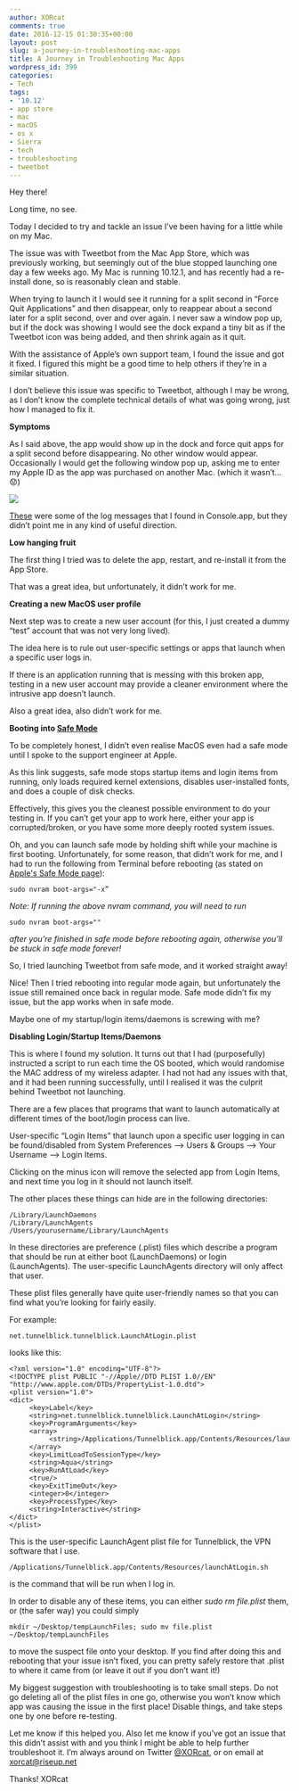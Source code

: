 ```yaml
---
author: XORcat
comments: true
date: 2016-12-15 01:30:35+00:00
layout: post
slug: a-journey-in-troubleshooting-mac-apps
title: A Journey in Troubleshooting Mac Apps
wordpress_id: 399
categories:
- Tech
tags:
- '10.12'
- app store
- mac
- macOS
- os x
- Sierra
- tech
- troubleshooting
- tweetbot
---
```


Hey there!

Long time, no see.

Today I decided to try and tackle an issue I’ve been having for a little while on my Mac.

The issue was with Tweetbot from the Mac App Store, which was previously working, but seemingly out of the blue stopped launching one day a few weeks ago. My Mac is running 10.12.1, and has recently had a re-install done, so is reasonably clean and stable.

When trying to launch it I would see it running for a split second in “Force Quit Applications” and then disappear, only to reappear about a second later for a split second, over and over again. I never saw a window pop up, but if the dock was showing I would see the dock expand a tiny bit as if the Tweetbot icon was being added, and then shrink again as it quit.

With the assistance of Apple’s own support team, I found the issue and got it fixed. I figured this might be a good time to help others if they’re in a similar situation.

I don’t believe this issue was specific to Tweetbot, although I may be wrong, as I don’t know the complete technical details of what was going wrong, just how I managed to fix it.

**Symptoms**

As I said above, the app would show up in the dock and force quit apps for a split second before disappearing. No other window would appear.
Occasionally I would get the following window pop up, asking me to enter my Apple ID as the app was purchased on another Mac.
(which it wasn’t… 😟)

[![](https://pbs.twimg.com/media/Cx7Ly3EXcAEagCx.jpg)](https://pbs.twimg.com/media/Cx7Ly3EXcAEagCx.jpg)

[These](http://pastebin.com/s0xa4CPm) were some of the log messages that I found in Console.app, but they didn’t point me in any kind of useful direction.

**Low hanging fruit**

The first thing I tried was to delete the app, restart, and re-install it from the App Store.

That was a great idea, but unfortunately, it didn’t work for me.

**Creating a new MacOS user profile**

Next step was to create a new user account (for this, I just created a dummy “test” account that was not very long lived).

The idea here is to rule out user-specific settings or apps that launch when a specific user logs in.

If there is an application running that is messing with this broken app, testing in a new user account may provide a cleaner environment where the intrusive app doesn’t launch.

Also a great idea, also didn’t work for me.

**Booting into [Safe Mode](https://support.apple.com/en-us/HT201262)**

To be completely honest, I didn’t even realise MacOS even had a safe mode until I spoke to the support engineer at Apple.

As this link suggests, safe mode stops startup items and login items from running, only loads required kernel extensions, disables user-installed fonts, and does a couple of disk checks.

Effectively, this gives you the cleanest possible environment to do your testing in. If you can’t get your app to work here, either your app is corrupted/broken, or you have some more deeply rooted system issues.

Oh, and you can launch safe mode by holding shift while your machine is first booting. Unfortunately, for some reason, that didn’t work for me, and I had to run the following from Terminal before rebooting (as stated on [Apple's Safe Mode page](https://support.apple.com/en-us/HT201262)):

    
    sudo nvram boot-args="-x”


_Note: If running the above nvram command, you will need to run_

    
    sudo nvram boot-args=""


_after you’re finished in safe mode before rebooting again, otherwise you’ll be stuck in safe mode forever!_

So, I tried launching Tweetbot from safe mode, and it worked straight away!

Nice! Then I tried rebooting into regular mode again, but unfortunately the issue still remained once back in regular mode. Safe mode didn’t fix my issue, but the app works when in safe mode.

Maybe one of my startup/login items/daemons is screwing with me?

**Disabling Login/Startup Items/Daemons**

This is where I found my solution. It turns out that I had (purposefully) instructed a script to run each time the OS booted, which would randomise the MAC address of my wireless adapter. I had not had any issues with that, and it had been running successfully, until I realised it was the culprit behind Tweetbot not launching.

There are a few places that programs that want to launch automatically at different times of the boot/login process can live.

User-specific “Login Items” that launch upon a specific user logging in can be found/disabled from System Preferences —> Users & Groups —> Your Username —> Login Items.

Clicking on the minus icon will remove the selected app from Login Items, and next time you log in it should not launch itself.

The other places these things can hide are in the following directories:

    
    /Library/LaunchDaemons
    /Library/LaunchAgents
    /Users/yourusername/Library/LaunchAgents


In these directories are preference (.plist) files which describe a program that should be run at either boot (LaunchDaemons) or login (LaunchAgents). The user-specific LaunchAgents directory will only affect that user.

These plist files generally have quite user-friendly names so that you can find what you’re looking for fairly easily.

For example:

    
    net.tunnelblick.tunnelblick.LaunchAtLogin.plist


looks like this:

    
    <?xml version="1.0" encoding="UTF-8"?>
    <!DOCTYPE plist PUBLIC "-//Apple//DTD PLIST 1.0//EN" "http://www.apple.com/DTDs/PropertyList-1.0.dtd">
    <plist version="1.0">
    <dict>
         <key>Label</key>
         <string>net.tunnelblick.tunnelblick.LaunchAtLogin</string>
         <key>ProgramArguments</key>
         <array>
              <string>/Applications/Tunnelblick.app/Contents/Resources/launchAtLogin.sh</string>
         </array>
         <key>LimitLoadToSessionType</key>
         <string>Aqua</string>
         <key>RunAtLoad</key>
         <true/>
         <key>ExitTimeOut</key>
         <integer>0</integer>
         <key>ProcessType</key>
         <string>Interactive</string>
    </dict>
    </plist>


This is the user-specific LaunchAgent plist file for Tunnelblick, the VPN software that I use.

    
    /Applications/Tunnelblick.app/Contents/Resources/launchAtLogin.sh


is the command that will be run when I log in.

In order to disable any of these items, you can either _sudo rm file.plist_ them, or (the safer way) you could simply

    
    mkdir ~/Desktop/tempLaunchFiles; sudo mv file.plist ~/Desktop/tempLaunchFiles


to move the suspect file onto your desktop. If you find after doing this and rebooting that your issue isn’t fixed, you can pretty safely restore that .plist to where it came from (or leave it out if you don’t want it!)

My biggest suggestion with troubleshooting is to take small steps. Do not go deleting all of the plist files in one go, otherwise you won’t know which app was causing the issue in the first place! Disable things, and take steps one by one before re-testing.

Let me know if this helped you. Also let me know if you’ve got an issue that this didn’t assist with and you think I might be able to help further troubleshoot it.
I’m always around on Twitter [@XORcat](https://twitter.com/xorcat), or on email at [xorcat@riseup.net](mailto:xorcat@riseup.net)

Thanks!
XORcat
